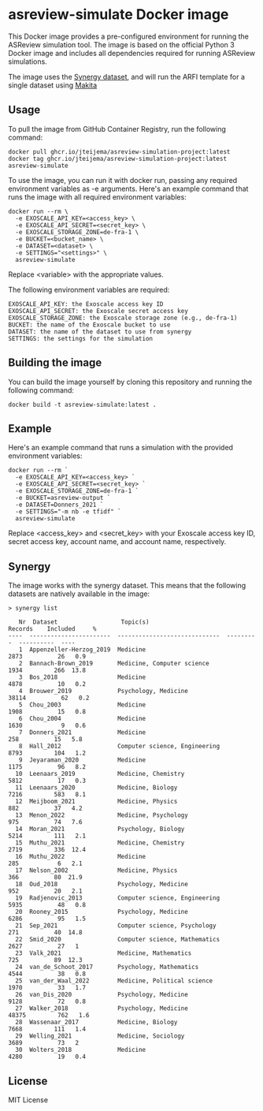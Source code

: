 # asreview-simulate Docker image

This Docker image provides a pre-configured environment for running the ASReview simulation tool. The image is based on the official Python 3 Docker image and includes all dependencies required for running ASReview simulations.

The image uses the [Synergy dataset](https://github.com/asreview/synergy-dataset-py), and will run the ARFI template for a single dataset using [Makita](https://github.com/asreview/asreview-makita)

## Usage

To pull the image from GitHub Container Registry, run the following command:

```console
docker pull ghcr.io/jteijema/asreview-simulation-project:latest
docker tag ghcr.io/jteijema/asreview-simulation-project:latest asreview-simulate
```

To use the image, you can run it with docker run, passing any required environment variables as -e arguments. Here's an example command that runs the image with all required environment variables:

```console
docker run --rm \
  -e EXOSCALE_API_KEY=<access_key> \
  -e EXOSCALE_API_SECRET=<secret_key> \
  -e EXOSCALE_STORAGE_ZONE=de-fra-1 \
  -e BUCKET=<bucket_name> \
  -e DATASET=<dataset> \
  -e SETTINGS="<settings>" \
  asreview-simulate
```

Replace \<variable> with the appropriate values.

The following environment variables are required:

    EXOSCALE_API_KEY: the Exoscale access key ID
    EXOSCALE_API_SECRET: the Exoscale secret access key
    EXOSCALE_STORAGE_ZONE: the Exoscale storage zone (e.g., de-fra-1)
    BUCKET: the name of the Exoscale bucket to use
    DATASET: the name of the dataset to use from synergy
    SETTINGS: the settings for the simulation

## Building the image
You can build the image yourself by cloning this repository and running the following command:

```console
docker build -t asreview-simulate:latest .
```

## Example

Here's an example command that runs a simulation with the provided environment variables:

```console
docker run --rm `
  -e EXOSCALE_API_KEY=<access_key> `
  -e EXOSCALE_API_SECRET=<secret_key> `
  -e EXOSCALE_STORAGE_ZONE=de-fra-1 `
  -e BUCKET=asreview-output `
  -e DATASET=Donners_2021 `
  -e SETTINGS="-m nb -e tfidf" `
  asreview-simulate
```

Replace <access_key> and <secret_key> with your Exoscale access key ID, secret access key, account name, and account name, respectively.

## Synergy
The image works with the synergy dataset. This means that the following datasets are natively available in the image:

```console
> synergy list

   Nr  Dataset                  Topic(s)                         Records    Included     %
----  -----------------------  -----------------------------  ---------  ----------  ----
   1  Appenzeller-Herzog_2019  Medicine                            2873          26   0.9
   2  Bannach-Brown_2019       Medicine, Computer science          1934         266  13.8
   3  Bos_2018                 Medicine                            4878          10   0.2
   4  Brouwer_2019             Psychology, Medicine               38114          62   0.2
   5  Chou_2003                Medicine                            1908          15   0.8
   6  Chou_2004                Medicine                            1630           9   0.6
   7  Donners_2021             Medicine                             258          15   5.8
   8  Hall_2012                Computer science, Engineering       8793         104   1.2
   9  Jeyaraman_2020           Medicine                            1175          96   8.2
  10  Leenaars_2019            Medicine, Chemistry                 5812          17   0.3
  11  Leenaars_2020            Medicine, Biology                   7216         583   8.1
  12  Meijboom_2021            Medicine, Physics                    882          37   4.2
  13  Menon_2022               Medicine, Psychology                 975          74   7.6
  14  Moran_2021               Psychology, Biology                 5214         111   2.1
  15  Muthu_2021               Medicine, Chemistry                 2719         336  12.4
  16  Muthu_2022               Medicine                             285           6   2.1
  17  Nelson_2002              Medicine, Physics                    366          80  21.9
  18  Oud_2018                 Psychology, Medicine                 952          20   2.1
  19  Radjenovic_2013          Computer science, Engineering       5935          48   0.8
  20  Rooney_2015              Psychology, Medicine                6286          95   1.5
  21  Sep_2021                 Computer science, Psychology         271          40  14.8
  22  Smid_2020                Computer science, Mathematics       2627          27   1
  23  Valk_2021                Medicine, Mathematics                725          89  12.3
  24  van_de_Schoot_2017       Psychology, Mathematics             4544          38   0.8
  25  van_der_Waal_2022        Medicine, Political science         1970          33   1.7
  26  van_Dis_2020             Psychology, Medicine                9128          72   0.8
  27  Walker_2018              Psychology, Medicine               48375         762   1.6
  28  Wassenaar_2017           Medicine, Biology                   7668         111   1.4
  29  Welling_2021             Medicine, Sociology                 3689          73   2
  30  Wolters_2018             Medicine                            4280          19   0.4
```

## License
MIT License
